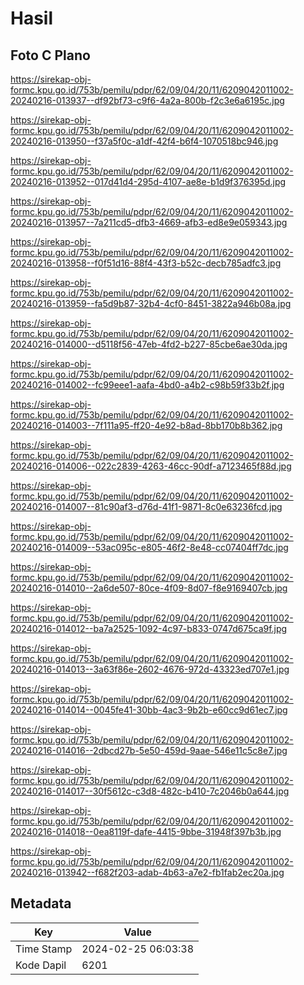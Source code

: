 # Hasil

## Foto C Plano

https://sirekap-obj-formc.kpu.go.id/753b/pemilu/pdpr/62/09/04/20/11/6209042011002-20240216-013937--df92bf73-c9f6-4a2a-800b-f2c3e6a6195c.jpg

https://sirekap-obj-formc.kpu.go.id/753b/pemilu/pdpr/62/09/04/20/11/6209042011002-20240216-013950--f37a5f0c-a1df-42f4-b6f4-1070518bc946.jpg

https://sirekap-obj-formc.kpu.go.id/753b/pemilu/pdpr/62/09/04/20/11/6209042011002-20240216-013952--017d41d4-295d-4107-ae8e-b1d9f376395d.jpg

https://sirekap-obj-formc.kpu.go.id/753b/pemilu/pdpr/62/09/04/20/11/6209042011002-20240216-013957--7a211cd5-dfb3-4669-afb3-ed8e9e059343.jpg

https://sirekap-obj-formc.kpu.go.id/753b/pemilu/pdpr/62/09/04/20/11/6209042011002-20240216-013958--f0f51d16-88f4-43f3-b52c-decb785adfc3.jpg

https://sirekap-obj-formc.kpu.go.id/753b/pemilu/pdpr/62/09/04/20/11/6209042011002-20240216-013959--fa5d9b87-32b4-4cf0-8451-3822a946b08a.jpg

https://sirekap-obj-formc.kpu.go.id/753b/pemilu/pdpr/62/09/04/20/11/6209042011002-20240216-014000--d5118f56-47eb-4fd2-b227-85cbe6ae30da.jpg

https://sirekap-obj-formc.kpu.go.id/753b/pemilu/pdpr/62/09/04/20/11/6209042011002-20240216-014002--fc99eee1-aafa-4bd0-a4b2-c98b59f33b2f.jpg

https://sirekap-obj-formc.kpu.go.id/753b/pemilu/pdpr/62/09/04/20/11/6209042011002-20240216-014003--7f111a95-ff20-4e92-b8ad-8bb170b8b362.jpg

https://sirekap-obj-formc.kpu.go.id/753b/pemilu/pdpr/62/09/04/20/11/6209042011002-20240216-014006--022c2839-4263-46cc-90df-a7123465f88d.jpg

https://sirekap-obj-formc.kpu.go.id/753b/pemilu/pdpr/62/09/04/20/11/6209042011002-20240216-014007--81c90af3-d76d-41f1-9871-8c0e63236fcd.jpg

https://sirekap-obj-formc.kpu.go.id/753b/pemilu/pdpr/62/09/04/20/11/6209042011002-20240216-014009--53ac095c-e805-46f2-8e48-cc07404ff7dc.jpg

https://sirekap-obj-formc.kpu.go.id/753b/pemilu/pdpr/62/09/04/20/11/6209042011002-20240216-014010--2a6de507-80ce-4f09-8d07-f8e9169407cb.jpg

https://sirekap-obj-formc.kpu.go.id/753b/pemilu/pdpr/62/09/04/20/11/6209042011002-20240216-014012--ba7a2525-1092-4c97-b833-0747d675ca9f.jpg

https://sirekap-obj-formc.kpu.go.id/753b/pemilu/pdpr/62/09/04/20/11/6209042011002-20240216-014013--3a63f86e-2602-4676-972d-43323ed707e1.jpg

https://sirekap-obj-formc.kpu.go.id/753b/pemilu/pdpr/62/09/04/20/11/6209042011002-20240216-014014--0045fe41-30bb-4ac3-9b2b-e60cc9d61ec7.jpg

https://sirekap-obj-formc.kpu.go.id/753b/pemilu/pdpr/62/09/04/20/11/6209042011002-20240216-014016--2dbcd27b-5e50-459d-9aae-546e11c5c8e7.jpg

https://sirekap-obj-formc.kpu.go.id/753b/pemilu/pdpr/62/09/04/20/11/6209042011002-20240216-014017--30f5612c-c3d8-482c-b410-7c2046b0a644.jpg

https://sirekap-obj-formc.kpu.go.id/753b/pemilu/pdpr/62/09/04/20/11/6209042011002-20240216-014018--0ea8119f-dafe-4415-9bbe-31948f397b3b.jpg

https://sirekap-obj-formc.kpu.go.id/753b/pemilu/pdpr/62/09/04/20/11/6209042011002-20240216-013942--f682f203-adab-4b63-a7e2-fb1fab2ec20a.jpg


## Metadata

| Key        | Value               |
| ---------- | ------------------- |
| Time Stamp | 2024-02-25 06:03:38 |
| Kode Dapil | 6201                |



